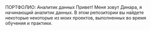 ПОРТФОЛИО: Аналитик данных
Привет! Меня зовут Динара, я начинающий аналитик данных. В этом репозитории вы найдете некоторые некоторые из моих проектов, выполненных во время обучения и практики. 
